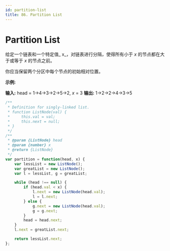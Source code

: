 ```yaml
---
id: partition-list
title: 86. Partition List
---
```


# Partition List

给定一个链表和一个特定值_ x_，对链表进行分隔，使得所有小于 _x_ 的节点都在大于或等于 _x_ 的节点之前。

你应当保留两个分区中每个节点的初始相对位置。



**示例:**

**输入:** head = 1->4->3->2->5->2, _x_ = 3 **输出:** 1->2->2->4->3->5



```javascript
/**
 * Definition for singly-linked list.
 * function ListNode(val) {
 *     this.val = val;
 *     this.next = null;
 * }
 */
/**
 * @param {ListNode} head
 * @param {number} x
 * @return {ListNode}
 */
var partition = function(head, x) {
	var lessList = new ListNode();
	var greatList = new ListNode();
	var l = lessList, g = greatList;

	while (head !== null) {
		if (head.val < x) {
			l.next = new ListNode(head.val);
			l = l.next;
		} else {
			g.next = new ListNode(head.val);
			g = g.next;
		}
		head = head.next;
	}
	l.next = greatList.next;

	return lessList.next;
};
```